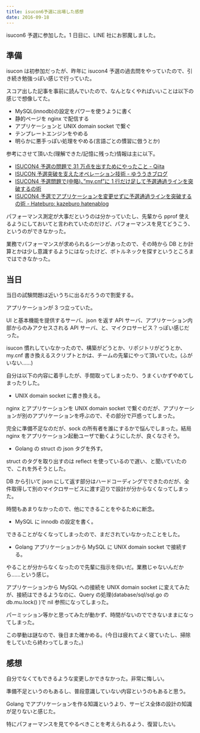 ```yaml
---
title: isucon6予選に出場した感想
date: 2016-09-18
---
```


isucon6 予選に参加した。1 日目に、LINE 社にお邪魔しました。

## 準備

isucon は初参加だったが、昨年に isucon4 予選の過去問をやっていたので、引き続き勉強っぽい感じで行っていた。

スコア出した記事を事前に読んでいたので、なんとなくやればいいことは以下の感じで想像してた。

- MySQL(innodb)の設定をパワーを使うように書く
- 静的ページを nginx で配信する
- アプリケーションと UNIX domain socket で繋ぐ
- テンプレートエンジンをやめる
- 明らかに悪手っぽい処理をやめる(言語ごとの慣習に倣うとか)

参考にさせて頂いた(理解できた/記憶に残った)情報は主に以下。

- [ISUCON4 予選の問題で 31 万点を出すためにやったこと - Qiita](http://qiita.com/k0kubun/items/4c4e5f2f4aeefada0a30)
- [ISUCON 予選突破を支えたオペレーション技術 - ゆううきブログ](http://blog.yuuk.io/entry/web-operations-isucon)
- [ISUCON4 予選問題で(中略)、”my.cnf”に 1 行だけ足して予選通過ラインを突破するの術](http://www.slideshare.net/kazeburo/mysql-casual7isucon)
- [ISUCON4 予選でアプリケーションを変更せずに予選通過ラインを突破するの術 - Hateburo: kazeburo hatenablog](http://kazeburo.hatenablog.com/entry/2014/10/14/170129)

パフォーマンス測定が大事だというのは分かっていたし、先輩から pprof 使えるようにしておいてと言われていたのだけど、パフォーマンスを見てどうこう、というのができなかった。

業務でパフォーマンスが求められるシーンがあったので、その時から DB とか計算とかは少し意識するようにはなったけど、ボトルネックを探すというところまではできなかった。

## 当日

当日の試験問題は近いうちに出るだろうので割愛する。

アプリケーションが 3 つ立っていた。

UI と基本機能を提供するサーバ、json を返す API サーバ、アプリケーション内部からのみアクセスされる API サーバ、と、マイクロサービス？っぽい感じだった。

isucon 慣れしていなかったので、構築がどうとか、リポジトリがどうとか、my.cnf 書き換えるスクリプトとかは、チームの先輩にやって頂いていた。(ふがいない……)

自分は以下の内容に着手したが、手間取ってしまったり、うまくいかずやめてしまったりした。

- UNIX domain socket に書き換える。

nginx とアプリケーションを UNIX domain socket で繋ぐのだが、アプリケーションが別のアプリケーションを呼ぶので、その部分で戸惑ってしまった。

完全に準備不足なのだが、sock の所有者を誰にするかで悩んでしまった。結局 nginx をアプリケーション起動ユーザで動くようにしたが、良くなさそう。

- Golang の struct の json タグを外す。

struct のタグを取り出すのは reflect を使っているので遅い、と聞いていたので、これを外そうとした。

DB から引いて json にして返す部分はハードコーディングでできたのだが、全件取得して別のマイクロサービスに渡す辺りで設計が分からなくなってしまった。

時間もあまりなかったので、他にできることをやるために断念。

- MySQL に innodb の設定を書く。

できることがなくなってしまったので、まだされていなかったことをした。

- Golang アプリケーションから MySQL に UNIX domain socket で接続する。

やることが分からなくなったので先輩に指示を仰いだ。業務じゃないんだから……という感じ。

アプリケーションから MySQL への接続を UNIX domain socket に変えてみたが、接続はできるようなのに、Query の処理(database/sql/sql.go の db.mu.lock() )で nil 参照になってしまった。

パーミッション等かと思ってみたが動かず、時間がないのでできないままになってしまった。

この挙動は謎なので、後日また確かめる。(今日は疲れてよく寝ていたし、掃除をしていたら終わってしまった。)

## 感想

自分でなくてもできるような変更しかできなかった。非常に悔しい。

準備不足というのもあるし、普段意識していない内容というのもあると思う。

Golang でアプリケーションを作る知識というより、サービス全体の設計の知識が足りないと感じた。

特にパフォーマンスを見てやるべきことを考えられるよう、復習したい。
